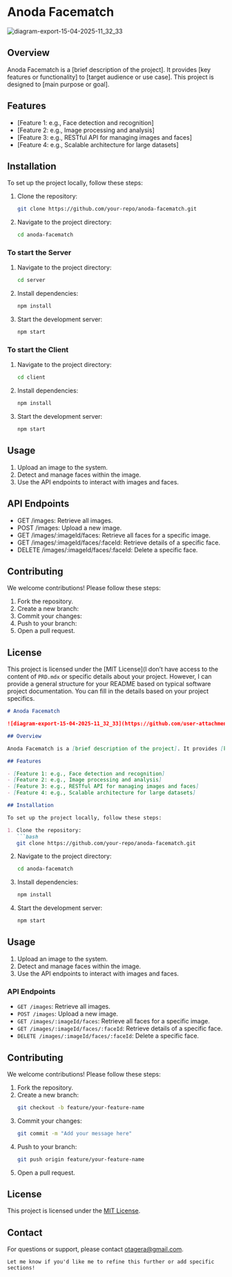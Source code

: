 # Anoda Facematch

![diagram-export-15-04-2025-11_32_33](https://github.com/user-attachments/assets/f4715318-8575-4a6b-9227-4073fb53c234)

## Overview

Anoda Facematch is a [brief description of the project]. It provides [key features or functionality] to [target audience or use case]. This project is designed to [main purpose or goal].

## Features

- [Feature 1: e.g., Face detection and recognition]
- [Feature 2: e.g., Image processing and analysis]
- [Feature 3: e.g., RESTful API for managing images and faces]
- [Feature 4: e.g., Scalable architecture for large datasets]

## Installation

To set up the project locally, follow these steps:

1. Clone the repository:
   ```bash
   git clone https://github.com/your-repo/anoda-facematch.git
   ```

2. Navigate to the project directory: 
   ```bash
   cd anoda-facematch
   ```
### To start the Server
1. Navigate to the project directory: 
   ```bash
   cd server
   ```
2. Install dependencies:
   ```bash
   npm install
   ```
3. Start the development server:
   ```bash
   npm start
   ```
### To start the Client
1. Navigate to the project directory: 
   ```bash
   cd client
   ```
2. Install dependencies:
   ```bash
   npm install
   ```
3. Start the development server:
   ```bash
   npm start
   ```


## Usage
1. Upload an image to the system.
2. Detect and manage faces within the image.
3. Use the API endpoints to interact with images and faces.


## API Endpoints
- GET /images: Retrieve all images.
- POST /images: Upload a new image.
- GET /images/:imageId/faces: Retrieve all faces for a specific image.
- GET /images/:imageId/faces/:faceId: Retrieve details of a specific face.
- DELETE /images/:imageId/faces/:faceId: Delete a specific face.

## Contributing
We welcome contributions! Please follow these steps:

1. Fork the repository.
2. Create a new branch:
3. Commit your changes:
4. Push to your branch:
5. Open a pull request.

## License
This project is licensed under the [MIT License](I don’t have access to the content of `PRD.mdx` or specific details about your project. However, I can provide a general structure for your README based on typical software project documentation. You can fill in the details based on your project specifics.

```markdown
# Anoda Facematch

![diagram-export-15-04-2025-11_32_33](https://github.com/user-attachments/assets/f4715318-8575-4a6b-9227-4073fb53c234)

## Overview

Anoda Facematch is a [brief description of the project]. It provides [key features or functionality] to [target audience or use case]. This project is designed to [main purpose or goal].

## Features

- [Feature 1: e.g., Face detection and recognition]
- [Feature 2: e.g., Image processing and analysis]
- [Feature 3: e.g., RESTful API for managing images and faces]
- [Feature 4: e.g., Scalable architecture for large datasets]

## Installation

To set up the project locally, follow these steps:

1. Clone the repository:
   ```bash
   git clone https://github.com/your-repo/anoda-facematch.git
   ```
2. Navigate to the project directory:
   ```bash
   cd anoda-facematch
   ```
3. Install dependencies:
   ```bash
   npm install
   ```
4. Start the development server:
   ```bash
   npm start
   ```

## Usage

1. Upload an image to the system.
2. Detect and manage faces within the image.
3. Use the API endpoints to interact with images and faces.

### API Endpoints

- `GET /images`: Retrieve all images.
- `POST /images`: Upload a new image.
- `GET /images/:imageId/faces`: Retrieve all faces for a specific image.
- `GET /images/:imageId/faces/:faceId`: Retrieve details of a specific face.
- `DELETE /images/:imageId/faces/:faceId`: Delete a specific face.

## Contributing

We welcome contributions! Please follow these steps:

1. Fork the repository.
2. Create a new branch:
   ```bash
   git checkout -b feature/your-feature-name
   ```
3. Commit your changes:
   ```bash
   git commit -m "Add your message here"
   ```
4. Push to your branch:
   ```bash
   git push origin feature/your-feature-name
   ```
5. Open a pull request.

## License

This project is licensed under the [MIT License](LICENSE).

## Contact

For questions or support, please contact [otagera@gmail.com](otagera@gmail.com).

```
Let me know if you'd like me to refine this further or add specific sections!
```